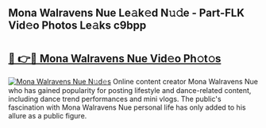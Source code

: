 ## Mona Walravens Nue Le𝚊k𝚎d N𝚞𝚍e - Part-FLK Vid𝚎o Photos Le𝚊ks c9bpp

# <h2><a href="http://fb8olr.evod.top/?m=Mona+Walravens+Nue">🔗 👉🔴 Mona Walravens Nue Vid𝚎o Ph𝚘t𝚘s</a></h2>

[![Mona Walravens Nue N𝚞d𝚎s](https://i.imgur.com/8V9OHl7.gif)](http://fb8olr.evod.top/?m=Mona+Walravens+Nue)
Online content creator Mona Walravens Nue who has gained popularity for posting lifestyle and dance-related content, including dance trend performances and mini vlogs. The public's fascination with Mona Walravens Nue personal life has only added to his allure as a public figure. 
